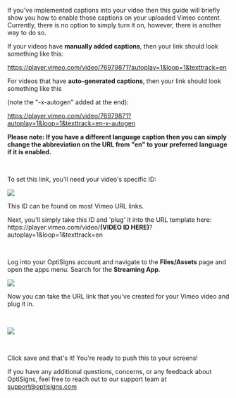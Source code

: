 <p>If you've implemented captions into your video then this guide will briefly show you how to enable those captions on your uploaded Vimeo content. Currently, there is no option to simply turn it on, however, there is another way to do so.</p>
<p>If your videos have <strong>manually added captions</strong>, then your link should look something like this:</p>
<p><a href="https://player.vimeo.com/video/76979871?autoplay=1&amp;loop=1&amp;texttrack=en">https://player.vimeo.com/video/76979871?autoplay=1&amp;loop=1&amp;texttrack=en</a></p>
<p>For videos that have <strong>auto-generated captions</strong>, then your link should look something like this</p>
<p>(note the "-x-autogen" added at the end):</p>
<p><a href="https://player.vimeo.com/video/76979871?autoplay=1&amp;loop=1&amp;texttrack=en-x-autogen" target="_self">https://player.vimeo.com/video/76979871?autoplay=1&amp;loop=1&amp;texttrack=en-x-autogen</a></p>
<p><strong>Please note: If you have a different language caption then you can simply change the abbreviation on the URL from "en" to your preferred language if it is enabled.</strong></p>
<p> </p>
<p>To set this link, you'll need your video's specific ID:</p>
<p><img src="https://support.optisigns.com/hc/article_attachments/18498760650643"></p>
<p>This ID can be found on most Vimeo URL links.</p>
<p>Next, you'll simply take this ID and 'plug' it into the URL template here: https://player.vimeo.com/video/<span class="wysiwyg-color-black"><strong>(VIDEO ID HERE)</strong></span>?autoplay=1&amp;loop=1&amp;texttrack=en</p>
<p> </p>
<p>Log into your OptiSigns account and navigate to the <strong>Files/Assets</strong> page and open the apps menu. Search for the <strong>Streaming App</strong>.</p>
<p><img src="https://support.optisigns.com/hc/article_attachments/18499078738835"></p>
<p>Now you can take the URL link that you've created for your Vimeo video and plug it in.</p>
<p> </p>
<p><img src="https://support.optisigns.com/hc/article_attachments/18499133442963"></p>
<p> </p>
<p>Click save and that's it! You're ready to push this to your screens!</p>
<p>If you have any additional questions, concerns, or any feedback about OptiSigns, feel free to reach out to our support team at <a href="mailto:support@optisigns.com" target="_self">support@optisigns.com</a></p>
<p> </p>